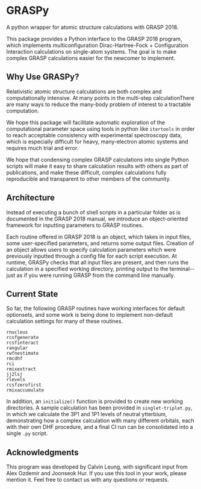 # GRASPy
A python wrapper for atomic structure calculations with GRASP 2018.

This package provides a Python interface to the GRASP 2018 program, which implements multiconfiguration Dirac-Hartree-Fock + Configuration Interaction calculations on single-atom systems.
The goal is to make complex GRASP calculations easier for the newcomer to implement.
## Why Use GRASPy?
Relativistic atomic structure calculations are both complex and computationally intensive. At many points in the multi-step calculationThere are many ways to reduce the many-body problem of interest to a tractable computation.

We hope this package will facilitate automatic exploration of the computational parameter space using tools in python like `itertools` in order to reach acceptable consistency with experimental spectroscopy data, which is especially difficult for heavy, many-electron atomic systems and requires much trial and error.

We hope that condensing complex GRASP calculations into single Python scripts will make it easy to share calculation results with others as part of publications, and make these difficult, complex calculations fully reproducible and transparent to other members of the community.

## Architecture
Instead of executing a bunch of shell scripts in a particular folder as is documented in the GRASP 2018 manual,
we introduce an object-oriented framework for inputting parameters to GRASP routines.

Each routine offered in GRASP 2018 is an object, which takes in input files, some user-specified parameters, and returns some output files.
Creation of an object allows users to specify calculation parameters which were previously inputted through a config file for each script execution.
At runtime, GRASPy checks that all input files are present, and then runs the calculation in a specified working directory, printing output to the terminal--just as if you were running GRASP from the command line manually.

## Current State
So far, the following GRASP routines have working interfaces for default optionsets, and some work is being done to implement non-default calculation settings for many of these routines.

```
rnucleus
rcsfgenerate
rcsfinteract
rangular
rwfnestimate
rmcdhf
rci
rmixextract
jj2lsj
rlevels
rcsfzerofirst
rmixaccumulate
```
In addition, an `initialize()` function is provided to create new working directories. A sample calculation has been provided in `singlet-triplet.py`, in which we calculate the 3P1 and 1P1 levels of neutral ytterbium, demonstrating how a complex calculation with many different orbitals, each with their own DHF procedure, and a final CI run can be consolidated into a single `.py` script.

## Acknowledgments
This program was developed by Calvin Leung, with significant input from Alex Ozdemir and Joonseok Hur. If you use this tool in your work, please mention it. Feel free to contact us with any questions or requests.

